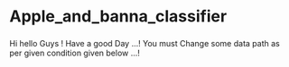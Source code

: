# Apple_and_banna_classifier
###
Hi hello Guys ! Have a good Day ...!
You must Change some data path as per given condition given below ...!
###

